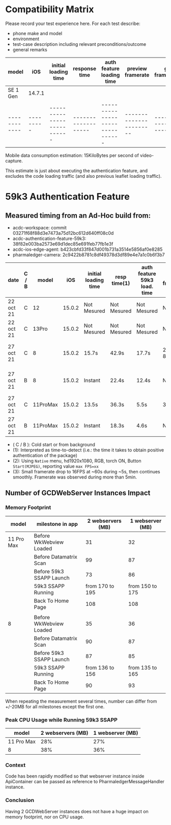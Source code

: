 # Compatibility Matrix

Please record your test experience here.
For each test describe:
* phone make and model
* environment
* test-case description including relevant preconditions/outcome
* general remarks

|   model   |   iOS   |   initial loading time   |   response time   |   auth feature loading time   |   preview framerate   |   gl framerate   |   tester   |
------------|---------|--------------------------|-------------------|-------------------------------|-----------------------|------------------|------------|
| SE 1 Gen  | 14.7.1  |                          |                   |                               |                       |                  |     pdm    |
------------|---------|--------------------------|-------------------|-------------------------------|-----------------------|------------------|------------|


Mobile data consumption estimation: 15KiloBytes per second of video-capture.

This estimate is just about executing the authentication feature, and excludes the code loading traffic (and also previous leaflet loading traffic).

# 59k3 Authentication Feature
## Measured timing from an Ad-Hoc build from:
* acdc-workspace: commit 03271f68f88d3e7473a75d12bc612d640ff08c0d
* acdc-authentication-feature-59k3: 38f82e003ba2573e69d1dec85e691feb77fb1e3f
* acdc-ios-edge-agent: b423cbfd33f847d001b731a3514e5856af0e8285
* pharmaledger-camera: 2c9422b8781c8df49378d3df89e4e7a1c0b6f3b7

| date      | C / B |   model   |   iOS   |   initial loading time   |   resp time(1) |  auth feature 59k3 load. time |  preview framerate(2) | gl framerate    | remarks                           |   tester    |
|-----------|-------|-----------|---------|--------------------------|----------------|-------------------------------|-----------------------|-----------------|-----------------------------------|-------------|
| 22 oct 21 | C     | 12        | 15.0.2  | Not Mesured              | Not Mesured    | Not Mesured                   |  Not Mesured          |  Not Mesured    | fluid                             |   59k3      |
| 22 oct 21 | C     | 13Pro     | 15.0.2  | Not Mesured              | Not Mesured    | Not Mesured                   |  Not Mesured          |  Not Mesured    | fluid                             |   59k3      |
| 27 oct 21 | C     | 8         | 15.0.2  | 15.7s                    |  42.9s         |     17.7s                     |24, drops to 8 at ~60s |  Not Mesured    |minimum model for user-friendliness|   59k3      |
| 27 oct 21 | B     | 8         | 15.0.2  | Instant                  |  22.4s         |     12.4s                     |  Not Mesured          |  Not Mesured    |minimum model for user-friendliness|   59k3      |
| 27 oct 21 | C     | 11ProMax  | 15.0.2  | 13.5s                    |  36.3s         |     5.5s                      |        35 (3)         |  Not Mesured    |fluid                              |   59k3      |
| 27 oct 21 | B     | 11ProMax  | 15.0.2  | Instant                  |  18.3s         |     4.6s                      |  Not Mesured          |  Not Mesured    |fluid                              |   59k3      |

* ( C / B ): Cold start or from background
* (1): Interpreted as time-to-detect (i.e.: the time it takes to obtain positive authentication of the package)
* (2): Using `Native` menu, hd1920x1080, RGB, torch ON, Button `Start(MJPEG)`, reporting value `max FPS=xx`
* (3): Small framerate drop to 16FPS at ~60s during ~5s, then continues smoothly. Framerate was observed during more than 5min.

## Number of GCDWebServer Instances Impact
### Memory Footprint

|model|milestone in app | 2 webservers (MB) | 1 webserver (MB) |
|-|-----------------|--------------|-------------|
|11 Pro Max|Before WkWebview Loaded|31|32|
||Before Datamatrix Scan|99|87|
||Before 59k3 SSAPP Launch|73|86|
||59k3 SSAPP Running|from 170 to 195|from 150 to 175|
||Back To Home Page|108|108
||
|8|Before WkWebview Loaded|35|36|
||Before Datamatrix Scan|90|87|
||Before 59k3 SSAPP Launch|87|85|
||59k3 SSAPP Running|from 136 to 156|from 135 to 165|
||Back To Home Page|90|93

When repeating the measurement several times, number can differ from +/-20MB for all milestones except the first one.

### Peak CPU Usage while Running 59k3 SSAPP
model| 2 webservers (MB) | 1 webserver (MB) |
|-|--------------|-------------|
|11 Pro Max|28%|27%|
|8|38%|36%

### Context
Code has been rapidly modified so that webserver instance inside ApiContainer can be passed as reference to PharmaledgerMessageHandler instance.  

### Conclusion
Having 2 GCDWebServer instances does not have a huge impact on memory footprint, nor on CPU usage.
